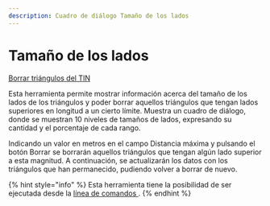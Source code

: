 ```yaml
---
description: Cuadro de diálogo Tamaño de los lados
---
```


# Tamaño de los lados

[Borrar triángulos del TIN](../fichas-de-herramientas/ficha-de-herramientas-edicion-tin/borrar-triangulos-del-tin.md)

Esta herramienta permite mostrar información acerca del tamaño de los lados de los triángulos y poder borrar aquellos triángulos que tengan lados superiores en longitud a un cierto límite. Muestra un cuadro de diálogo, donde se muestran 10 niveles de tamaños de lados, expresando su cantidad y el porcentaje de cada rango.

Indicando un valor en metros en el campo Distancia máxima y pulsando el botón Borrar se borrarán aquellos triángulos que tengan algún lado superior a esta magnitud. A continuación, se actualizarán los datos con los triángulos que han permanecido, pudiendo volver a borrar de nuevo.

{% hint style="info" %}
Esta herramienta tiene la posibilidad de ser ejecutada desde la [línea de comandos ](../desde-linea-de-comando/linea-de-comando-borrar-triangulos-por-longitud-de-lado.md).
{% endhint %}

